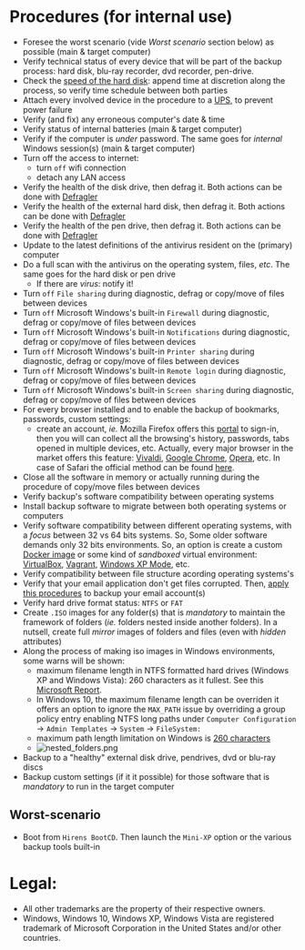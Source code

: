 # Procedures (for internal use)
* Foresee the worst scenario (vide *Worst scenario* section below) as possible (main & target computer)
* Verify technical status of every device that will be part of the backup process: hard disk, blu-ray recorder, dvd recorder, pen-drive.
* Check the [speed of the hard disk](https://hdd.userbenchmark.com/Software): append time at discretion along the process, so verify time schedule between both parties
* Attach every involved device in the procedure to a [UPS](https://en.wikipedia.org/wiki/Uninterruptible_power_supply), to prevent power failure
* Verify (and fix) any erroneous computer's date & time
* Verify status of internal batteries (main & target computer)
* Verify if the computer is _under_ password. The same goes for _internal_ Windows session(s) (main & target computer)
* Turn off the access to internet: 
     - turn `off` wifi connection 
     - detach any LAN access 
* Verify the health of the disk drive, then defrag it. Both actions can be done with [Defragler](https://www.ccleaner.com/defraggler)
* Verify the health of the external hard disk, then defrag it. Both actions can be done with [Defragler](https://www.ccleaner.com/defraggler)
* Verify the health of the pen drive, then defrag it. Both actions can be done with [Defragler](https://www.ccleaner.com/defraggler)
* Update to the latest definitions of the antivirus resident on the (primary) computer
* Do a full scan with the antivirus on the operating system, files, _etc_. The same goes for the hard disk or pen drive
    - If there are _virus_: notify it!
* Turn `off` `File sharing` during diagnostic, defrag or copy/move of files between devices
* Turn `off` Microsoft Windows's built-in `Firewall` during diagnostic, defrag or copy/move of files between devices
* Turn `off` Microsoft Windows's built-in `Notifications` during diagnostic, defrag or copy/move of files between devices
* Turn `off` Microsoft Windows's built-in `Printer sharing` during diagnostic, defrag or copy/move of files between devices
* Turn `off` Microsoft Windows's built-in `Remote login` during diagnostic, defrag or copy/move of files between devices
* Turn `off` Microsoft Windows's built-in `Screen sharing` during diagnostic, defrag or copy/move of files between devices
* For every browser installed and to enable the backup of bookmarks, passwords, custom settings:
    - create an account, _ie._ Mozilla Firefox offers this [portal](https://www.mozilla.org/en-US/firefox/accounts/) to sign-in, then you will can collect all the browsing's history, passwords, tabs opened in multiple devices, etc. Actually, every major browser in the market offers this feature: [Vivaldi](https://login.vivaldi.net/profile/), [Google Chrome](https://chrome.google.com/sync), [Opera](https://auth.opera.com/account/login), etc. In case of Safari the official method can be found [here](https://support.apple.com/en-us/HT203519#windows).  
* Close all the software in memory or actually running during the procedure of copy/move files between devices
* Verify backup's software compatibility between operating systems 
* Install backup software to migrate between both operating systems or computers
* Verify software compatibility between different operating systems, with a _focus_ between 32 vs 64 bits systems. So, Some older software demands only 32 bits environments. So, an option is create a custom [Docker image](https://www.howtoforge.com/tutorial/building-and-publishing-custom-docker-images/) or some kind of _sandboxed_ virtual environment: [VirtualBox](https://www.virtualbox.org/), [Vagrant](https://www.vagrantup.com/), [Windows XP Mode](https://www.microsoft.com/en-us/download/details.aspx?id=8002), etc.
* Verify compatibility between file structure acording operating systems's
* Verify that your email application don't get files corrupted. Then, [apply this procedures](https://bitbucket.org/imhicihu/migration-data-checklist/src/master/outlook.md) to backup your email account(s)
* Verify hard drive format status: `NTFS` or `FAT`
* Create `.ISO` images for any folder(s) that is *mandatory* to maintain the framework of folders (_ie._ folders nested inside another folders). In a nutsell, create full _mirror_ images of folders and files (even with _hidden_ attributes)
* Along the process of making iso images in Windows environments, some warns will be shown:
    - maximum filename length in NTFS formatted hard drives (Windows XP and Windows Vista): 260 characters as it fullest. See this [Microsoft Report](https://docs.microsoft.com/en-us/dotnet/api/system.io.pathtoolongexception?redirectedfrom=MSDN&view=netframework-4.8).
    - In Windows 10, the maximum filename length can be overriden it offers an option to ignore the `MAX_PATH` issue by overriding a group policy entry enabling NTFS long paths under `Computer Configuration` -> `Admin Templates` -> `System` -> `FileSystem:`
    - maximum path length limitation on Windows is [260 characters](https://docs.microsoft.com/en-us/windows/desktop/FileIO/naming-a-file)
    - ![nested_folders.png](https://bitbucket.org/repo/jgXpxpx/images/2171080336-nested_folders.png)
* Backup to a "healthy" external disk drive, pendrives, dvd or blu-ray discs
* Backup custom settings (if it it possible) for those software that is *mandatory* to run in the target computer

## Worst-scenario
* Boot from `Hirens BootCD`. Then launch the `Mini-XP` option or the various backup tools built-in

# Legal:
* All other trademarks are the property of their respective owners.
* Windows, Windows 10, Windows XP, Windows Vista are registered trademark of Microsoft Corporation in the United States and/or other countries.